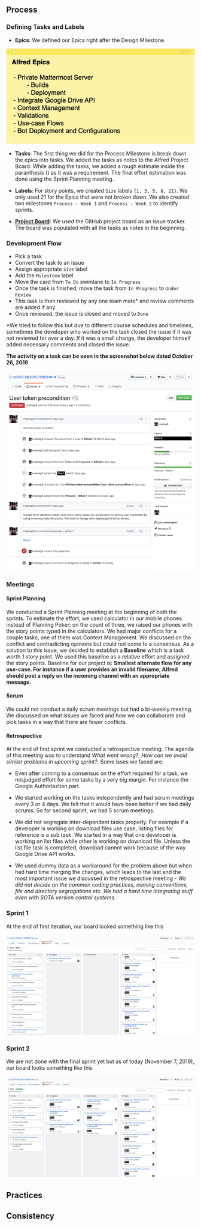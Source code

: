 ## Process

### Defining Tasks and Labels

 - **Epics**: We defined our Epics right after the Design Milestone.
 
 ![Epics](img/Epics.png)
 
 - **Tasks**: The first thing we did for the Process Milestone is break down the epics into tasks. We added the tasks as notes to the Alfred Project Board. While adding the tasks, we added a rough estimate inside the paranthesis () as it was a requirement. The final effort estimation was done using the Sprint Planning meeting.
 
 - **Labels**: For story points, we created `Size` labels `{1, 3, 5, 8, 21}`. We only used 21 for the Epics that were not broken down. We also created two milestones `Process - Week 1` and `Process - Week 2` to identify sprints.
 
 - [**Project Board**](https://github.ncsu.edu/csc510-fall2019/CSC510-9/projects/1): We used the GitHub project board as an issue tracker. The board was populated with all the tasks as notes in the beginning.

### Development Flow

 - Pick a task
 - Convert the task to an issue
 - Assign appropriate `Size` label
 - Add the `Milestone` label
 - Move the card from `To Do` swimlane to `In Progress`
 - Once the task is finished, move the task from `In Progress` to `Under Review`
 - This task is then reviewed by any one team mate* and review comments are added if any
 - Once reviewed, the issue is closed and moved to `Done`

*We tried to follow this but due to different course schedules and timelines, sometimes the developer who worked on the task closed the issue if it was not reviewed for over a day. If it was a small change, the developer himself added necessary comments and closed the issue.

**The activity on a task can be seen in the screenshot below dated October 26, 2019**

![Timeline](img/task_timeline.png)
 
### Meetings

#### Sprint Planning

We conducted a Sprint Planning meeting at the beginning of both the sprints. To estimate the effort, we used calculator in our mobile phones instead of Planning Poker; on the count of three, we raised our phones with the story points typed in the calculators. We had major conflicts for a couple tasks, one of them was Context Management. We discussed on the conflict and contradicting opinions but could not come to a consensus. As a solution to this issue, we decided to establish a **Baseline** which is a task worth 1 story point. We used this baseline as a relative effort and assigned the story points. Baseline for our project is: **Smallest alternate flow for any use-case. For instance if a user provides an invalid filename, Alfred should post a reply on the incoming channel with an appropriate message.**
 
#### Scrum 

We could not conduct a daily scrum meetings but had a bi-weekly meeting. We discussed on what issues we faced and how we can collaborate and pick tasks in a way that there are fewer conflicts.
 
#### Retrospective

At the end of first sprint we conducted a retrospective meeting. The agenda of this meeting was to understand _What went wrong?_, _How can we avoid similar problems in upcoming sprint?_. Some isses we faced are:

 - Even after coming to a consensus on the effort required for a task, we misjudged effort for some tasks by a very big margin. For instance the Google Authoriaztion part.
 
 - We started working on the tasks independently and had scrum meetings every 3 or 4 days. We felt that it would have been better if we had daily scrums. So for second sprint, we had 5 scrum meetings.

 - We did not segregate inter-dependent tasks properly. For example if a developer is working on download files use case, listing files for reference is a sub task. We started in a way that one developer is working on list files while other is working on download file. Unless the list file task is completed, download cannot work because of the way Google Drive API works.
 
 - We used dummy data as a workaround for the problem above but when had hard time merging the changes, which leads to the last and the most important issue we discussed in the retrospective meeting - _We did not decide on the common coding practices, naming conventions, file and directory segragations etc. We had a hard time integrating stuff even with SOTA version control systems._
 
### Sprint 1

At the end of first iteration, our board looked something like this

![Board-1](img/board_1.png)

### Sprint 2

We are not done with the final sprint yet but as of today (November 7, 2019), our board looks something like this

![Board-2](img/board_2.png)


## Practices

## Consistency

